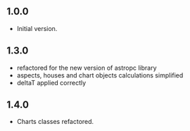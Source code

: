 ## 1.0.0

- Initial version.

## 1.3.0

- refactored for the new version of astropc library
- aspects, houses and chart objects calculations simplified
- deltaT applied correctly

## 1.4.0

- Charts classes refactored.